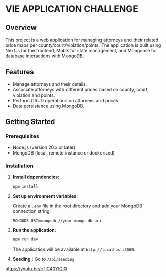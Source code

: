 # VIE APPLICATION CHALLENGE

## Overview

This project is a web application for managing attorneys and their related price maps per county/court/violation/points. The application is built using Next.js for the frontend, MobX for state management, and Mongoose for database interactions with MongoDB.

## Features

- Manage attorneys and their details.
- Associate attorneys with different prices based on county, court, violation and points.
- Perform CRUD operations on attorneys and prices.
- Data persistence using MongoDB.

## Getting Started

### Prerequisites

- Node.js (version 20.x or later)
- MongoDB (local, remote instance or dockerized)

### Installation

1. **Install dependencies:**

   ```bash
   npm install
   ```

2. **Set up environment variables:**

   Create a `.env` file in the root directory and add your MongoDB connection string:

   ```env
   MONGODB_URI=mongodb://your-mongo-db-uri
   ```

3. **Run the application:**

   ```bash
   npm run dev
   ```

   The application will be available at `http://localhost:3000`.

4.  **Seeding :**
Go to `/api/seeding`

https://youtu.be/cTjC40YlQi0
